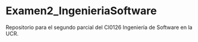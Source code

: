 # Examen2_IngenieriaSoftware
Repositorio para el segundo parcial del CI0126 Ingeniería de Software en la UCR.
